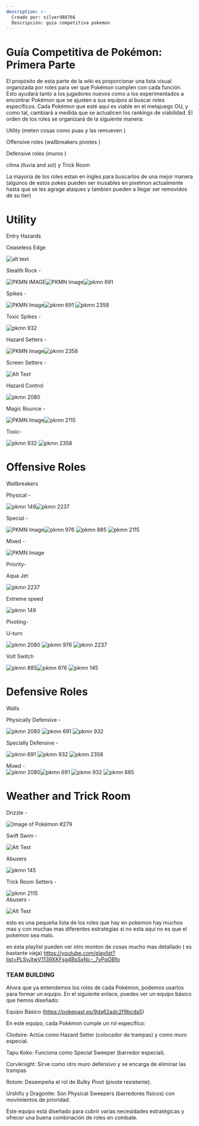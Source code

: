 ```yaml
---
description: >-
  Creado por: silver988766
  Descripción: guia competitiva pokemon
---
```


# Guía Competitiva de Pokémon: Primera Parte

El propósito de esta parte  de la wiki  es proporcionar una lista visual organizada por roles para ver qué Pokémon cumplen con cada función. Esto ayudará tanto a los jugadores nuevos como a los experimentados a encontrar Pokémon que se ajusten a sus equipos al buscar roles específicos. Cada Pokémon que esté aquí es viable en el metajuego OU, y como tal, cambiará a medida que se actualicen los rankings de viabilidad. El orden de los roles se organizará de la siguiente manera:

 Utility (meten cosas como puas y las remueven )

Offensive roles (wallbreakers pivotes )

Defensive roles (muros )

 clima (lluvia and sol) y Trick Room


La mayoria de los roles estan en ingles para buscarlos de una mejor manera (algunos de estos pokes pueden ser inusables en pixelmon actualmente hasta que se les agrage ataques y tambien pueden a llegar ser removidos de su tier)


# Utility

Entry Hazards

Ceaseless Edge


![alt text ](../../images/usuarios/silver988766/2271.gif)






 
Stealth Rock - 

![PKMN IMAGE](../../images/usuarios/silver988766/36.gif)![PKMN Image](../../images/usuarios/silver988766/100835.gif)![pkmn 691](../../images/usuarios/silver988766/691.gif) 


Spikes - 

![PKMN Image](../../images/usuarios/silver988766/100835.gif)![pkmn 691](../../images/usuarios/silver988766/691.gif)  ![pkmn 2358](../../images/usuarios/silver988766/2358.gif)

Toxic Spikes -

 ![pkmn 932](../../images/usuarios/silver988766/932.gif) 






Hazard Setters -

![PKMN Image](../../images/usuarios/silver988766/100835.gif)![pkmn 2358](../../images/usuarios/silver988766/2358.gif)



Screen Setters -
 
![Alt Text](../../images/usuarios/silver988766/2118.gif) 

Hazard Control


![pkmn 2080](../../images/usuarios/silver988766/2080.gif)

Magic Bounce - 

![PKMN Image](../../images/usuarios/silver988766/100835.gif)![pkmn 2115](../../images/usuarios/silver988766/2115.gif)



Toxic- 

![pkmn 932](../../images/usuarios/silver988766/932.gif) ![pkmn 2358](../../images/usuarios/silver988766/2358.gif)

# Offensive Roles

Wallbreakers

Physical - 

![pkmn 149](../../images/usuarios/silver988766/149.gif)![pkmn 2237](../../images/usuarios/silver988766/2237.gif) 

Special - 

![PKMN Image](../../images/usuarios/silver988766/100835.gif)![pkmn 976](../../images/usuarios/silver988766/976.gif) ![pkmn 885](../../images/usuarios/silver988766/885.gif) ![pkmn 2115](../../images/usuarios/silver988766/2115.gif)

Mixed - 

![PKMN Image](../../images/usuarios/silver988766/100835.gif)





 Priority-

Aqua Jet 

 ![pkmn 2237](../../images/usuarios/silver988766/2237.gif)


Extreme speed 

![pkmn 149](../../images/usuarios/silver988766/149.gif)

 Pivoting-


U-turn 

 ![pkmn 2080](../../images/usuarios/silver988766/2080.gif) ![pkmn 976](../../images/usuarios/silver988766/976.gif) ![pkmn 2237](../../images/usuarios/silver988766/2237.gif)

Volt Switch 

![pkmn 885](../../images/usuarios/silver988766/885.gif)![pkmn 976](../../images/usuarios/silver988766/976.gif) ![pkmn 145](../../images/usuarios/silver988766/145.gif)

# Defensive Roles

Walls

Physically Defensive - 

 ![pkmn 2080](../../images/usuarios/silver988766/2080.gif) ![pkmn 691](../../images/usuarios/silver988766/691.gif)  ![pkmn 932](../../images/usuarios/silver988766/932.gif) 

Specially Defensive -

 ![pkmn 691](../../images/usuarios/silver988766/691.gif)  ![pkmn 932](../../images/usuarios/silver988766/932.gif) ![pkmn 2358](../../images/usuarios/silver988766/2358.gif)

Mixed -  
![pkmn 2080](../../images/usuarios/silver988766/2080.gif)![pkmn 691](../../images/usuarios/silver988766/691.gif)  ![pkmn 932](../../images/usuarios/silver988766/932.gif)  ![pkmn 885](../../images/usuarios/silver988766/885.gif)



# Weather and Trick Room

Drizzle - 

![Image of Pokémon #279](../../images/usuarios/silver988766/279.gif)

Swift Swim -

 ![Alt Text](../../images/usuarios/silver988766/100260.gif) 

Abusers 

![pkmn 145](../../images/usuarios/silver988766/145.gif)


Trick Room
Setters - 

![pkmn 2115](../../images/usuarios/silver988766/2115.gif)  
Abusers -


 ![Alt Text](../../images/usuarios/silver988766/2262.gif)



 esto es una pequeña lista de los roles que hay en pokemon hay  muchos mas y con muchas mas diferentes estrategias si no esta aqui no es que el pokemon sea malo.

 en esta playlist pueden ver otro monton de cosas mucho mas detallado ( es bastante vieja)
 https://youtube.com/playlist?list=PLSyJtwV1139XKFsg4BsSxNc-_7vPqOBfo 



### TEAM BUILDING
 
Ahora que ya entendemos los roles de cada Pokémon, podemos usarlos para formar un equipo. En el siguiente enlace, puedes ver un equipo básico que hemos diseñado:

Equipo Básico (https://pokepast.es/9da62adc2f9bcda5)

En este equipo, cada Pokémon cumple un rol específico:

Clodsire: Actúa como Hazard Setter (colocador de trampas) y como muro especial.

Tapu Koko: Funciona como Special Sweeper (barredor especial).

Corviknight: Sirve como otro muro defensivo y se encarga de eliminar las trampas 

Rotom: Desempeña el rol de Bulky Pivot (pivote resistente).

Urshifu y Dragonite: Son Physical Sweepers (barredores físicos) con movimientos de prioridad.

Este equipo está diseñado para cubrir varias necesidades estratégicas y ofrecer una buena combinación de roles en combate.
